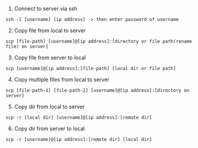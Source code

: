 1. Connect to server via ssh

`ssh -l [username] [ip address] -> then enter password of username`

2. Copy file from local to server

`scp [file-path] [username]@[ip address]:[directory or file path(rename file) on server]`

3. Copy file from server to local

`scp [username]@[ip address]:[file-path] [local dir or file path]`

4. Copy multiple files from local to server

`scp [file-path-1] [file-path-2] [username]@[ip address]:[directory on server]`

5. Copy dir from local to server

`scp -r [local dir] [username]@[ip address]:[remote dir]`

6. Copy dir from server to local

`scp -r [username]@[ip address]:[remote dir] [local dir]`

